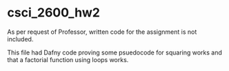 # csci_2600_hw2
As per request of Professor, written code for the assignment is not included.

This file had Dafny code proving some psuedocode for squaring works and that a factorial function using loops works.

